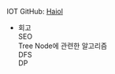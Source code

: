 
IOT GitHub: [Haiol](https://github.com/Haiol)

- 회고<br/>
SEO <br/>
Tree Node에 관련한 알고리즘<br/>
DFS<br/>
DP<br/>

